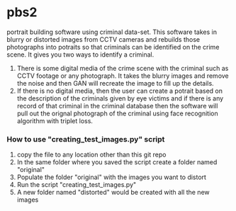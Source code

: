 # pbs2
portrait building software using criminal data-set. This software takes in blurry or distorted images from CCTV cameras and rebuilds those photographs into potraits so that criminals can be identified on the crime scene. It gives you two ways to identify a criminal.
1. There is some digital media of the crime scene with the criminal such as CCTV footage or any photograph. It takes the blurry images and remove the noise and then GAN will recreate the image to fill up the details.
2. If there is no digital media, then the user can create a potrait based on the description of the criminals given by eye victims and if there is any record of that criminal in the criminal database then the software will pull out the orignal photograph of the criminal using face recognition algorithm with triplet loss.

### How to use "creating_test_images.py" script
1. copy the file to any location other than this git repo
2. In the same folder where you saved the script create a folder named "original"
3. Populate the folder "original" with the images you want to distort
4. Run the script "creating_test_images.py"
5. A new folder named "distorted" would be created with all the new images
